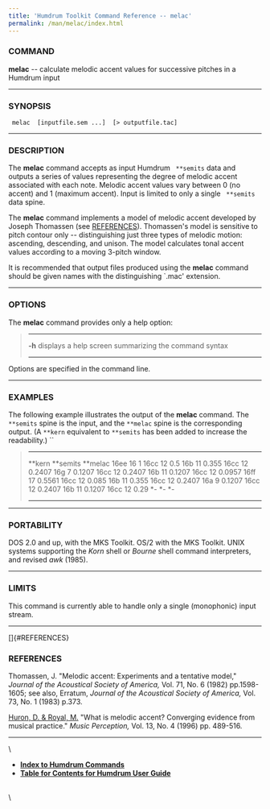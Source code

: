 ```yaml
---
title: 'Humdrum Toolkit Command Reference -- melac'
permalink: /man/melac/index.html
---
```



### COMMAND

**melac** \-- calculate melodic accent values for successive pitches in
a Humdrum input

------------------------------------------------------------------------

### SYNOPSIS

` melac  [inputfile.sem ...]  [> outputfile.tac]`

------------------------------------------------------------------------

### DESCRIPTION

The **melac** command accepts as input Humdrum ` **semits` data and
outputs a series of values representing the degree of melodic accent
associated with each note. Melodic accent values vary between 0 (no
accent) and 1 (maximum accent). Input is limited to only a single
` **semits` data spine.

The **melac** command implements a model of melodic accent developed by
Joseph Thomassen (see [REFERENCES](#REFERENCES)). Thomassen\'s model is
sensitive to pitch contour only \-- distinguishing just three types of
melodic motion: ascending, descending, and unison. The model calculates
tonal accent values according to a moving 3-pitch window.

It is recommended that output files produced using the **melac** command
should be given names with the distinguishing \`.mac\' extension.

------------------------------------------------------------------------

### OPTIONS

The **melac** command provides only a help option:

>   -------- -------------------------------------------------------
>   **-h**   displays a help screen summarizing the command syntax
>   -------- -------------------------------------------------------
>
Options are specified in the command line.

------------------------------------------------------------------------

### EXAMPLES

The following example illustrates the output of the **melac** command.
The `**semits` spine is the input, and the `**melac` spine is the
corresponding output. (A `**kern` equivalent to `**semits` has been
added to increase the readability.) ``

>   ---------- ------------ -----------
>   \*\*kern   \*\*semits   \*\*melac
>   16ee       16           1
>   16cc       12           0.5
>   16b        11           0.355
>   16cc       12           0.2407
>   16g        7            0.1207
>   16cc       12           0.2407
>   16b        11           0.1207
>   16cc       12           0.0957
>   16ff       17           0.5561
>   16cc       12           0.085
>   16b        11           0.355
>   16cc       12           0.2407
>   16a        9            0.1207
>   16cc       12           0.2407
>   16b        11           0.1207
>   16cc       12           0.29
>   \*-        \*-          \*-
>   ---------- ------------ -----------
>
------------------------------------------------------------------------

### PORTABILITY

DOS 2.0 and up, with the MKS Toolkit. OS/2 with the MKS Toolkit. UNIX
systems supporting the *Korn* shell or *Bourne* shell command
interpreters, and revised *awk* (1985).

------------------------------------------------------------------------

### LIMITS

This command is currently able to handle only a single (monophonic)
input stream.

------------------------------------------------------------------------

[]{#REFERENCES}

### REFERENCES

Thomassen, J. \"Melodic accent: Experiments and a tentative model,\"
*Journal of the Acoustical Society of America,* Vol. 71, No. 6 (1982)
pp.1598-1605; see also, Erratum, *Journal of the Acoustical Society of
America,* Vol. 73, No. 1 (1983) p.373.

[Huron, D. & Royal, M.](/Humdrum/Huron/publications.html) \"What is
melodic accent? Converging evidence from musical practice.\" *Music
Perception,* Vol. 13, No. 4 (1996) pp. 489-516.

------------------------------------------------------------------------

\

-   [**Index to Humdrum Commands**](../commands.toc.html)
-   [**Table for Contents for Humdrum User Guide**](../guide.toc.html)

\
\
